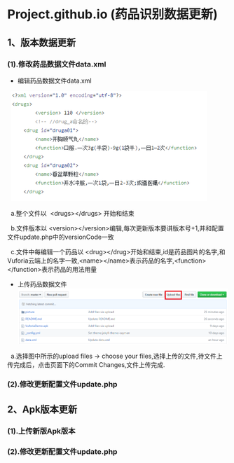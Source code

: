 # Project.github.io (药品识别数据更新) 
## 1、版本数据更新
### (1).修改药品数据文件data.xml
+ 编辑药品数据文件data.xml

   ![药品文件编辑格式](./picture/data.png)
    
   a.整个文件以  \<drugs>\</drugs> 开始和结束
   
   b.文件版本以 \<version>\</version>编辑,每次更新版本要讲版本号+1,并和配置文件update.php中的versionCode一致
   
   c.文件中每编辑一个药品以 \<drug>\</drug>开始和结束,id是药品图片的名字,和Vuforia云端上的名字一致,\<name>\</name>表示药品的名字,\<function>\</function>表示药品的用法用量

+ 上传药品数据文件
   
   ![药品数据上传](./picture/update.png)
   
   a.选择图中所示的upload files -> choose your files,选择上传的文件,待文件上传完成后，点击页面下的Commit Changes,文件上传完成.
   
### (2).修改更新配置文件update.php

## 2、Apk版本更新
### (1).上传新版Apk版本

### (2).修改更新配置文件update.php

##
